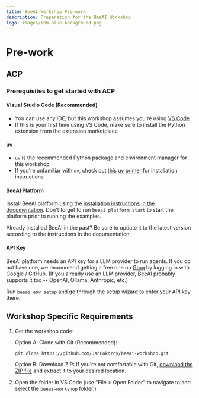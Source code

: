 ```yaml
---
title: BeeAI Workshop Pre-work
description: Preparation for the BeeAI Workshop
logo: images/ibm-blue-background.png
---
```


# Pre-work

## ACP

### Prerequisites to get started with ACP

#### Visual Studio Code (Recommended)

- You can use any IDE, but this workshop assumes you're using [VS Code](https://code.visualstudio.com/Download)
- If this is your first time using VS Code, make sure to install the Python extension from the extension marketplace

#### uv

- `uv` is the recommended Python package and environment manager for this workshop
- If you're unfamiliar with `uv`, check out [this uv primer](https://agentcommunicationprotocol.dev/introduction/uv-primer) for installation instructions

#### BeeAI Platform

Install BeeAI platform using the [installation instructions in the documentation](https://docs.beeai.dev/introduction/installation). Don't forget to run `beeai platform start` to start the platform prior to running the examples.

Already installed BeeAI in the past? Be sure to update it to the latest version according to the instructions in the documentation.

#### API Key

BeeAI platform needs an API key for a LLM provider to run agents. If you do not have one, we recommend getting a free one on [Groq](https://console.groq.com/keys) by logging in with Google / GitHub. (If you already use an LLM provider, BeeAI probably supports it too -- OpenAI, Ollama, Anthropic, etc.)

Run `beeai env setup` and go through the setup wizard to enter your API key there.

## Workshop Specific Requirements

1. Get the workshop code:

    Option A: Clone with Git (Recommended):

    ```shell
    git clone https://github.com/JanPokorny/beeai-workshop.git
    ```

    Option B: Download ZIP:
    If you're not comfortable with Git, [download the ZIP file](https://github.com/JanPokorny/beeai-workshop/archive/refs/heads/main.zip) and extract it to your desired location.

2. Open the folder in VS Code (use "File > Open Folder" to navigate to and select the `beeai-workshop` folder.)
